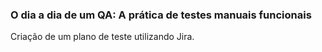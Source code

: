 ### O dia a dia de um QA: A prática de testes manuais funcionais

Criação de um plano de teste utilizando Jira.
